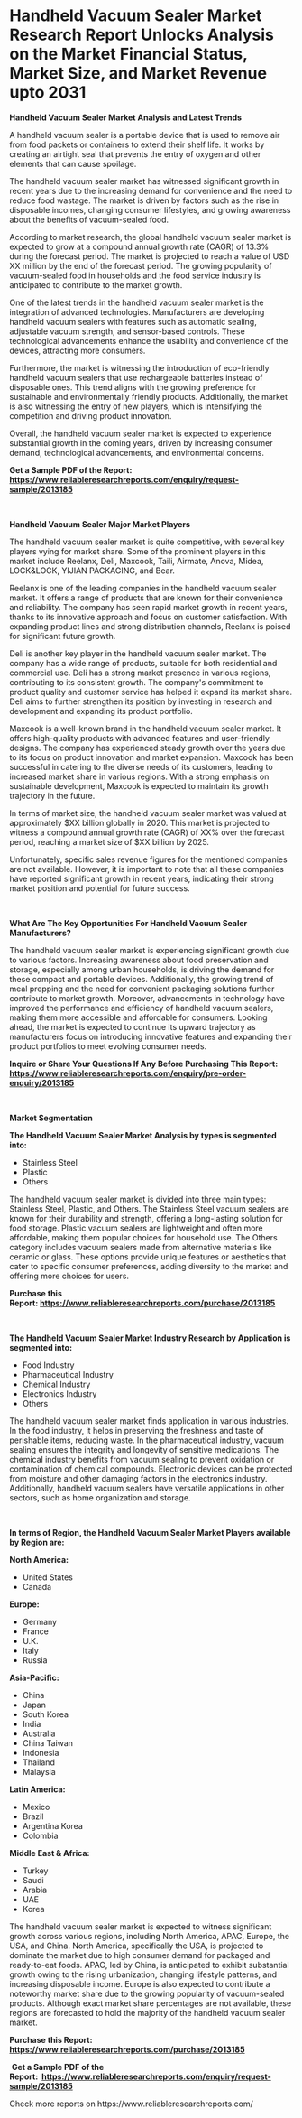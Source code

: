 <p><h1>Handheld Vacuum Sealer Market Research Report Unlocks Analysis on the Market Financial Status, Market Size, and Market Revenue upto 2031</h1></p><p><strong>Handheld Vacuum Sealer Market Analysis and Latest Trends</strong></p>
<p><p>A handheld vacuum sealer is a portable device that is used to remove air from food packets or containers to extend their shelf life. It works by creating an airtight seal that prevents the entry of oxygen and other elements that can cause spoilage.</p><p>The handheld vacuum sealer market has witnessed significant growth in recent years due to the increasing demand for convenience and the need to reduce food wastage. The market is driven by factors such as the rise in disposable incomes, changing consumer lifestyles, and growing awareness about the benefits of vacuum-sealed food.</p><p>According to market research, the global handheld vacuum sealer market is expected to grow at a compound annual growth rate (CAGR) of 13.3% during the forecast period. The market is projected to reach a value of USD XX million by the end of the forecast period. The growing popularity of vacuum-sealed food in households and the food service industry is anticipated to contribute to the market growth.</p><p>One of the latest trends in the handheld vacuum sealer market is the integration of advanced technologies. Manufacturers are developing handheld vacuum sealers with features such as automatic sealing, adjustable vacuum strength, and sensor-based controls. These technological advancements enhance the usability and convenience of the devices, attracting more consumers.</p><p>Furthermore, the market is witnessing the introduction of eco-friendly handheld vacuum sealers that use rechargeable batteries instead of disposable ones. This trend aligns with the growing preference for sustainable and environmentally friendly products. Additionally, the market is also witnessing the entry of new players, which is intensifying the competition and driving product innovation.</p><p>Overall, the handheld vacuum sealer market is expected to experience substantial growth in the coming years, driven by increasing consumer demand, technological advancements, and environmental concerns.</p></p>
<p><strong>Get a Sample PDF of the Report:&nbsp; <a href="https://www.reliableresearchreports.com/enquiry/request-sample/2013185">https://www.reliableresearchreports.com/enquiry/request-sample/2013185</a></strong></p>
<p>&nbsp;</p>
<p><strong>Handheld Vacuum Sealer Major Market Players</strong></p>
<p><p>The handheld vacuum sealer market is quite competitive, with several key players vying for market share. Some of the prominent players in this market include Reelanx, Deli, Maxcook, Taili, Airmate, Anova, Midea, LOCK&LOCK, YIJIAN PACKAGING, and Bear.</p><p>Reelanx is one of the leading companies in the handheld vacuum sealer market. It offers a range of products that are known for their convenience and reliability. The company has seen rapid market growth in recent years, thanks to its innovative approach and focus on customer satisfaction. With expanding product lines and strong distribution channels, Reelanx is poised for significant future growth.</p><p>Deli is another key player in the handheld vacuum sealer market. The company has a wide range of products, suitable for both residential and commercial use. Deli has a strong market presence in various regions, contributing to its consistent growth. The company's commitment to product quality and customer service has helped it expand its market share. Deli aims to further strengthen its position by investing in research and development and expanding its product portfolio.</p><p>Maxcook is a well-known brand in the handheld vacuum sealer market. It offers high-quality products with advanced features and user-friendly designs. The company has experienced steady growth over the years due to its focus on product innovation and market expansion. Maxcook has been successful in catering to the diverse needs of its customers, leading to increased market share in various regions. With a strong emphasis on sustainable development, Maxcook is expected to maintain its growth trajectory in the future.</p><p>In terms of market size, the handheld vacuum sealer market was valued at approximately $XX billion globally in 2020. This market is projected to witness a compound annual growth rate (CAGR) of XX% over the forecast period, reaching a market size of $XX billion by 2025.</p><p>Unfortunately, specific sales revenue figures for the mentioned companies are not available. However, it is important to note that all these companies have reported significant growth in recent years, indicating their strong market position and potential for future success.</p></p>
<p>&nbsp;</p>
<p><strong>What Are The Key Opportunities For Handheld Vacuum Sealer Manufacturers?</strong></p>
<p><p>The handheld vacuum sealer market is experiencing significant growth due to various factors. Increasing awareness about food preservation and storage, especially among urban households, is driving the demand for these compact and portable devices. Additionally, the growing trend of meal prepping and the need for convenient packaging solutions further contribute to market growth. Moreover, advancements in technology have improved the performance and efficiency of handheld vacuum sealers, making them more accessible and affordable for consumers. Looking ahead, the market is expected to continue its upward trajectory as manufacturers focus on introducing innovative features and expanding their product portfolios to meet evolving consumer needs.</p></p>
<p><strong>Inquire or Share Your Questions If Any Before Purchasing This Report: <a href="https://www.reliableresearchreports.com/enquiry/pre-order-enquiry/2013185">https://www.reliableresearchreports.com/enquiry/pre-order-enquiry/2013185</a></strong></p>
<p>&nbsp;</p>
<p><strong>Market Segmentation</strong></p>
<p><strong>The Handheld Vacuum Sealer Market Analysis by types is segmented into:</strong></p>
<p><ul><li>Stainless Steel</li><li>Plastic</li><li>Others</li></ul></p>
<p><p>The handheld vacuum sealer market is divided into three main types: Stainless Steel, Plastic, and Others. The Stainless Steel vacuum sealers are known for their durability and strength, offering a long-lasting solution for food storage. Plastic vacuum sealers are lightweight and often more affordable, making them popular choices for household use. The Others category includes vacuum sealers made from alternative materials like ceramic or glass. These options provide unique features or aesthetics that cater to specific consumer preferences, adding diversity to the market and offering more choices for users.</p></p>
<p><strong>Purchase this Report:&nbsp;<a href="https://www.reliableresearchreports.com/purchase/2013185">https://www.reliableresearchreports.com/purchase/2013185</a></strong></p>
<p>&nbsp;</p>
<p><strong>The Handheld Vacuum Sealer Market Industry Research by Application is segmented into:</strong></p>
<p><ul><li>Food Industry</li><li>Pharmaceutical Industry</li><li>Chemical Industry</li><li>Electronics Industry</li><li>Others</li></ul></p>
<p><p>The handheld vacuum sealer market finds application in various industries. In the food industry, it helps in preserving the freshness and taste of perishable items, reducing waste. In the pharmaceutical industry, vacuum sealing ensures the integrity and longevity of sensitive medications. The chemical industry benefits from vacuum sealing to prevent oxidation or contamination of chemical compounds. Electronic devices can be protected from moisture and other damaging factors in the electronics industry. Additionally, handheld vacuum sealers have versatile applications in other sectors, such as home organization and storage.</p></p>
<p>&nbsp;</p>
<p><strong>In terms of Region, the Handheld Vacuum Sealer Market Players available by Region are:</strong></p>
<p>
    <p> <strong> North America: </strong>
        <ul>
            <li>United States</li>
            <li>Canada</li>
        </ul>
        </p> 
    <p> <strong> Europe: </strong>
        <ul>
            <li>Germany</li>
            <li>France</li>
            <li>U.K.</li>
            <li>Italy</li>
            <li>Russia</li>
        </ul>
        </p> 
    <p> <strong> Asia-Pacific: </strong>
        <ul>
            <li>China</li>
            <li>Japan</li>
            <li>South Korea</li>
            <li>India</li>
            <li>Australia</li>
            <li>China Taiwan</li>
            <li>Indonesia</li>
            <li>Thailand</li>
            <li>Malaysia</li>
        </ul>
        </p> 
    <p> <strong> Latin America: </strong>
        <ul>
            <li>Mexico</li>
            <li>Brazil</li>
            <li>Argentina Korea</li>
            <li>Colombia</li>
        </ul>
        </p> 
    <p> <strong> Middle East & Africa: </strong>
        <ul>
            <li>Turkey</li>
            <li>Saudi</li>
            <li>Arabia</li>
            <li>UAE</li>
            <li>Korea</li>
        </ul>
    </p>
    </p>
<p><p>The handheld vacuum sealer market is expected to witness significant growth across various regions, including North America, APAC, Europe, the USA, and China. North America, specifically the USA, is projected to dominate the market due to high consumer demand for packaged and ready-to-eat foods. APAC, led by China, is anticipated to exhibit substantial growth owing to the rising urbanization, changing lifestyle patterns, and increasing disposable income. Europe is also expected to contribute a noteworthy market share due to the growing popularity of vacuum-sealed products. Although exact market share percentages are not available, these regions are forecasted to hold the majority of the handheld vacuum sealer market.</p></p>
<p><strong>Purchase this Report: <a href="https://www.reliableresearchreports.com/purchase/2013185">https://www.reliableresearchreports.com/purchase/2013185</a></strong></p>
<p>&nbsp;<strong>Get a Sample PDF of the Report:&nbsp;&nbsp;<a href="https://www.reliableresearchreports.com/enquiry/request-sample/2013185">https://www.reliableresearchreports.com/enquiry/request-sample/2013185</a></strong></p>
<p><strong></strong></p>
<p>Check more reports on https://www.reliableresearchreports.com/</p>